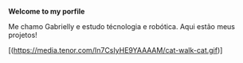 **Welcome to my porfile**

 Me chamo Gabrielly e estudo técnologia e robótica. Aqui estão meus projetos!

 [(https://media.tenor.com/In7CsIyHE9YAAAAM/cat-walk-cat.gif)]
